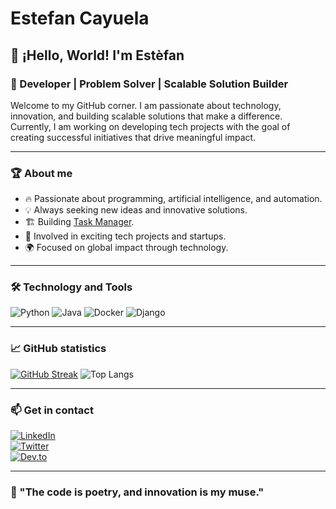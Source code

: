 # Estefan Cayuela

## 👋 ¡Hello, World! I'm Estèfan  

### 🚀 Developer | Problem Solver | Scalable Solution Builder

Welcome to my GitHub corner. I am passionate about technology, innovation, and building scalable solutions that make a difference. Currently, I am working on developing tech projects with the goal of creating successful initiatives that drive meaningful impact.

---

### 🏆 About me

- 🔥 Passionate about programming, artificial intelligence, and automation.  
- 💡 Always seeking new ideas and innovative solutions.  
- 🏗️ Building [Task Manager](https://github.com/estefancayuela/TaskManager).  
- 🚀 Involved in exciting tech projects and startups.  
- 🌍 Focused on global impact through technology.  


---

### 🛠️ Technology and Tools

![Python](https://img.shields.io/badge/Python-3776AB?style=for-the-badge&logo=python&logoColor=white)
![Java](https://img.shields.io/badge/Java-007396?style=for-the-badge&logo=java&logoColor=white)
![Docker](https://img.shields.io/badge/Docker-2496ED?style=for-the-badge&logo=docker&logoColor=white)
![Django](https://img.shields.io/badge/Django-092E20?style=for-the-badge&logo=django&logoColor=white)

---

### 📈 GitHub statistics

[![GitHub Streak](https://streak-stats.demolab.com/?user=estefancayuela&theme=radical)](https://git.io/streak-stats)
![Top Langs](https://github-readme-stats.vercel.app/api/top-langs/?username=estefancayuela&layout=compact&theme=radical&hide_border=true)

---

### 📫 Get in contact

[![LinkedIn](https://img.shields.io/badge/LinkedIn-0A66C2?style=for-the-badge&logo=linkedin&logoColor=white)](https://linkedin.com/in/estefancayuela)  
[![Twitter](https://img.shields.io/badge/Twitter-1DA1F2?style=for-the-badge&logo=twitter&logoColor=white)](https://twitter.com/estefancayuela)  
[![Dev.to](https://img.shields.io/badge/Dev.to-0A0A0A?style=for-the-badge&logo=devdotto&logoColor=white)](https://dev.to/estefancayuela)  

---

### 🌟 "The code is poetry, and innovation is my muse."
